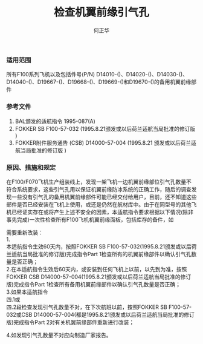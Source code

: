 ﻿---
amendno: 39-1506  
cadno: CAD1995-F100-09  
title: 检查机翼前缘引气孔  
publishdate: 1995-11-10  
effdate: 1995-11-11  
acmodels: ["F100"]  
tags: []  
engs: []  
pns: ["D14010-()","D14020-()","D14030-()","D14040-()","D19667-()","D19668-()","D19669-()","D19670-()"]  
mfrs: ["FOKKER"]  
admins: 华东管理局  
author: 何正华  
---
  
### 适用范围  
所有F100系列飞机以及包括件号(P/N) D14010-()、D14020-()、D14030-()、D14040-()、D19667-()、D19668-()、D19669-()和D19670-()的备用机翼前缘部件  
  
<!--more-->  
### 参考文件  
  1. BAL颁发的适航指令 1995-087(A)  
  2. FOKKER SB F100-57-032 (1995.8.21颁发或以后荷兰适航当局批准的修订版 )  
  3. FOKKER附件服务通告 (CSB) D14000-57-004 (1995.8.21 颁发或以后荷兰适航当局批准的修订版 )  
  
### 原因、措施和规定  

  在F100/F070飞机生产组装线上，发现一架飞机一边机翼前缘部位引气孔数量不符合系统要求，这些引气孔用以保证机翼前缘防冰系统的正确工作，随后的调查发现一些没有引气孔的备用机翼前缘部件可能已经交付给用户，目前，还不知道这些部件是否已经安装在飞机上使用，或还是仍然在航材库中。由于在同型号的其他飞机已经证实存在或将产生上述不安全的因素，本适航指令要求根据以下情况(除非事先完成)一次性检查所有F100飞机机翼前缘面板，包括库存的备件，如  
  
需要重新改装：  
1.  
本适航指令生效60天内，按照FOKKER SB F100-57-032(1995.8.21颁发或以后荷兰适航当局批准的修订版)完成指令Part 1检查所有的机翼前缘部件以确认引气孔数量是否正确；  
  2.在本适航指令生效后60天内，或安装到任何飞机上以前，以先到为准，按照FOKKER CSB D14000-57-004(1995.8.21颁发或以后荷兰适航当局批准的修订版)完成指令Part 1检查所有备用机翼前缘部件以确认引气孔数量是否正确；  
  3.如果本适航指令  
四.1或  
四.2段检查发现引气孔数量不对，在下次航班以前，按照FOKKER SB F100-57-032或CSB D14000-57-004(都是1995.8.21颁发或以后荷兰适航当局批准的修订版)完成指令Part 2对有关机翼前缘部件重新进行改装；  
  
  4.如发现引气孔数量不对应向制造厂家报告。  
